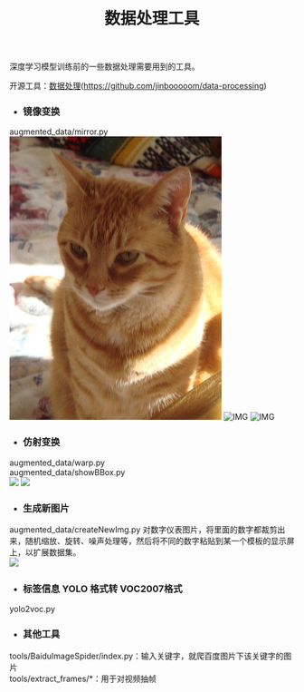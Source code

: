 ﻿---
layout: post
title: 数据处理工具
summary: 深度学习模型训练前的一些数据处理需要用到的工具
featured-img: tools
---

深度学习模型训练前的一些数据处理需要用到的工具。

开源工具：[数据处理]()(https://github.com/jinbooooom/data-processing)

- ### 镜像变换
augmented_data/mirror.py   
![IMG](https://github.com/jinbooooom/data-processing/blob/master/demo/100028.jpg)
![IMG](./augmented_data/mirror/800007.jpg)
![IMG](./augmented_data/mirror/800008.jpg)

- ### 仿射变换
augmented_data/warp.py  
augmented_data/showBBox.py  
![](./data/my_VOC2007/warp/bboxImages/800440.jpg)
![](./data/my_VOC2007/warp/bboxImages/800443.jpg)

- ### 生成新图片
augmented_data/createNewImg.py
对数字仪表图片，将里面的数字都裁剪出来，随机缩放、旋转、噪声处理等，然后将不同的数字粘贴到某一个模板的显示屏上，以扩展数据集。  
![](data/600496.jpg)
- ### 标签信息 YOLO 格式转 VOC2007格式
yolo2voc.py

- ### 其他工具
tools/BaiduImageSpider/index.py：输入关键字，就爬百度图片下该关键字的图片  
tools/extract_frames/\*：用于对视频抽帧